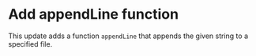 # Add appendLine function

This update adds a function `appendLine` that appends the given string to a specified file.

